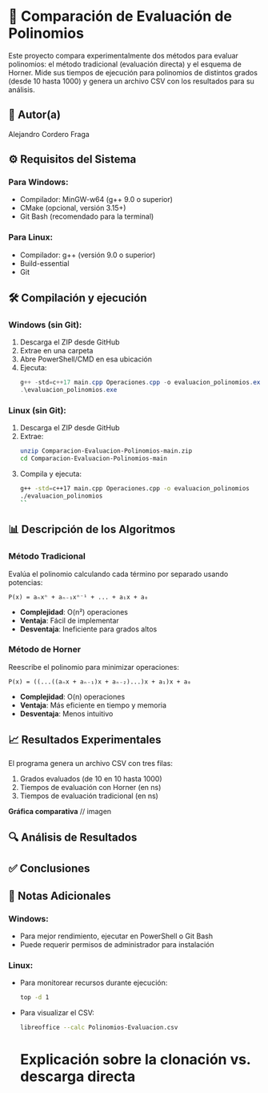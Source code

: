 # 🚀 Comparación de Evaluación de Polinomios

Este proyecto compara experimentalmente dos métodos para evaluar polinomios: el método tradicional (evaluación directa) y el esquema de Horner. Mide sus tiempos de ejecución para polinomios de distintos grados (desde 10 hasta 1000) y genera un archivo CSV con los resultados para su análisis.

## 👤 Autor(a)
Alejandro Cordero Fraga

## ⚙️ Requisitos del Sistema
### Para Windows:
- Compilador: MinGW-w64 (g++ 9.0 o superior)
- CMake (opcional, versión 3.15+)
- Git Bash (recomendado para la terminal)

### Para Linux:
- Compilador: g++ (versión 9.0 o superior)
- Build-essential
- Git

## 🛠️ Compilación y ejecución

### Windows (sin Git):
1. Descarga el ZIP desde GitHub
2. Extrae en una carpeta
3. Abre PowerShell/CMD en esa ubicación
4. Ejecuta:
   ```powershell
   g++ -std=c++17 main.cpp Operaciones.cpp -o evaluacion_polinomios.exe
   .\evaluacion_polinomios.exe
   ```

### Linux (sin Git):
1. Descarga el ZIP desde GitHub
2. Extrae:
   ```bash
   unzip Comparacion-Evaluacion-Polinomios-main.zip
   cd Comparacion-Evaluacion-Polinomios-main
   ```
3. Compila y ejecuta:
   ```bash
   g++ -std=c++17 main.cpp Operaciones.cpp -o evaluacion_polinomios
   ./evaluacion_polinomios
   ``
## 📊 Descripción de los Algoritmos

### Método Tradicional
Evalúa el polinomio calculando cada término por separado usando potencias:
```
P(x) = aₙxⁿ + aₙ₋₁xⁿ⁻¹ + ... + a₁x + a₀
```
- **Complejidad**: O(n²) operaciones
- **Ventaja**: Fácil de implementar
- **Desventaja**: Ineficiente para grados altos

### Método de Horner
Reescribe el polinomio para minimizar operaciones:
```
P(x) = ((...((aₙx + aₙ₋₁)x + aₙ₋₂)...)x + a₁)x + a₀
```
- **Complejidad**: O(n) operaciones
- **Ventaja**: Más eficiente en tiempo y memoria
- **Desventaja**: Menos intuitivo

## 📈 Resultados Experimentales

El programa genera un archivo CSV con tres filas:
1. Grados evaluados (de 10 en 10 hasta 1000)
2. Tiempos de evaluación con Horner (en ns)
3. Tiempos de evaluación tradicional (en ns)

**Gráfica comparativa** 
// imagen

## 🔍 Análisis de Resultados


## ✅ Conclusiones



## 📝 Notas Adicionales

### Windows:
- Para mejor rendimiento, ejecutar en PowerShell o Git Bash
- Puede requerir permisos de administrador para instalación

### Linux:
- Para monitorear recursos durante ejecución:
  ```bash
  top -d 1
  ```
- Para visualizar el CSV:
  ```bash
  libreoffice --calc Polinomios-Evaluacion.csv
  ```




  # Explicación sobre la clonación vs. descarga directa



